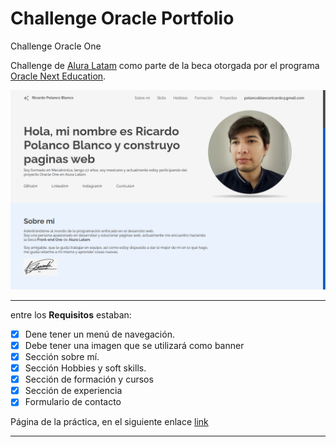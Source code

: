 # Challenge Oracle Portfolio
Challenge Oracle One

Challenge de [Alura Latam](https://www.aluracursos.com/) como parte de la beca otorgada por el programa [Oracle Next Education](https://www.oracle.com/mx/education/oracle-next-education/).

![portada](image/portada.png)

---

entre los **Requisitos** estaban:

* [x] Dene tener un menú de navegación.
* [x] Debe tener una imagen que se utilizará como banner
* [x] Sección sobre mí.
* [x] Sección Hobbies y soft skills.
* [x] Sección de formación y cursos
* [x] Sección de experiencia
* [x] Formulario de contacto

Página de la práctica, en el siguiente enlace [link](https://hydr0bius.github.io/Challenge-Oracle-Portfolio/)

---